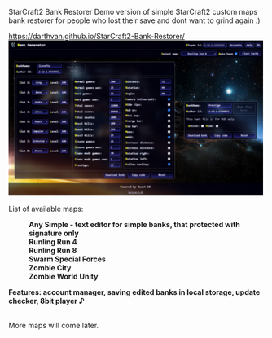 StarCraft2 Bank Restorer
Demo version of simple StarCraft2 custom maps bank restorer for people who lost their save and dont want to grind again :)

https://darthvan.github.io/StarCraft2-Bank-Restorer/<br/>
<img src="./img.png" alt="img.png" width="500" />

List of available maps:<br/><b>
<dl>
 <dd>
  Any Simple - text editor for simple banks, that protected with signature only<br/>
  Runling Run 4<br/>
  Runling Run 8<br/>
  Swarm Special Forces<br/>
  Zombie City<br/>
  Zombie World Unity<br/>
 </dd>
</dl>

Features: account manager, saving edited banks in local storage, update checker, 8bit player ♪

<br/></b>More maps will come later.